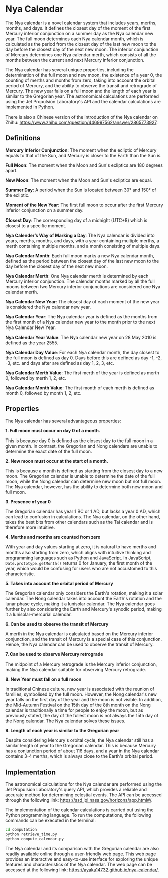 # Nya Calendar

The Nya calendar is a novel calendar system that includes years, merths, months, and days. It defines the closest day of the moment of the first Mercury inferior conjunction on a summer day as the Nya calendar new year. The full moon determines each Nya calendar month, which is calculated as the period from the closest day of the last new moon to the day before the closest day of the next new moon. The inferior conjunction of Mercury determines one Nya calendar merth, which consists of all the months between the current and next Mercury inferior conjunction.

The Nya calendar has several unique properties, including the determination of the full moon and new moon, the existence of a year 0, the counting of merths and months from zero, taking into account the orbital period of Mercury, and the ability to observe the transit and retrograde of Mercury. The new year falls on a full moon and the length of each year is similar to the Gregorian year. The astronomical calculations are performed using the Jet Propulsion Laboratory's API and the calendar calculations are implemented in Python.

There is also a Chinese version of the introduction of the Nya calendar on Zhihu: <https://www.zhihu.com/question/446997562/answer/2865773927>.

## Definitions

**Mercury Inferior Conjunction**: The moment when the ecliptic of Mercury equals to that of the Sun, and Mercury is closer to the Earth than the Sun is.

**Full Moon**: The moment when the Moon and Sun's ecliptics are 180 degrees apart.

**New Moon**: The moment when the Moon and Sun's ecliptics are equal.

**Summer Day**: A period when the Sun is located between 30° and 150° of the ecliptic.

**Moment of the New Year**: The first full moon to occur after the first Mercury inferior conjunction on a summer day.

**Closest Day**: The corresponding day of a midnight (UTC+8) which is closest to a specific moment.

**Nya Calender’s Way of Marking a Day**: The Nya calendar is divided into years, merths, months, and days, with a year containing multiple merths, a merth containing multiple months, and a month consisting of multiple days.

**Nya Calendar Month**: Each full moon marks a new Nya calendar month, defined as the period between the closest day of the last new moon to the day before the closest day of the next new moon.

**Nya Calendar Merth**: One Nya calendar merth is determined by each Mercury inferior conjunction. The calendar months marked by all the full moons between two Mercury inferior conjunctions are considered one Nya calendar merth.

**Nya Calendar New Year**: The closest day of each moment of the new year is considered the Nya calendar new year.

**Nya Calendar Year**: The Nya calendar year is defined as the months from the first month of a Nya calendar new year to the month prior to the next Nya Calendar New Year.

**Nya Calendar Year Value**: The Nya calendar new year on 28 May 2010 is defined as the year 2555.

**Nya Calendar Day Value**: For each Nya calendar month, the day closest to the full moon is defined as day 0. Days before this are defined as day -1, -2, -3, etc. and days after are defined as day 1, 2, 3, etc.

**Nya Calendar Merth Value**: The first merth of the year is defined as merth 0, followed by merth 1, 2, etc.

**Nya Calendar Month Value**: The first month of each merth is defined as month 0, followed by month 1, 2, etc.

## Properties

The Nya calendar has several advantageous properties:

**1. Full moon must occur on day 0 of a month.**

This is because day 0 is defined as the closest day to the full moon in a given month. In contrast, the Gregorian and Nong calendars are unable to determine the exact date of the full moon.

**2. New moon must occur at the start of a month.**

This is because a month is defined as starting from the closest day to a new moon. The Gregorian calendar is unable to determine the date of the full moon, while the Nong calendar can determine new moon but not full moon. The Nya calendar, however, has the ability to determine both new moon and full moon.

**3. Presence of year 0**

The Gregorian calendar has year 1 BC or 1 AD, but lacks a year 0 AD, which can lead to confusion in calculations. The Nya calendar, on the other hand, takes the best bits from other calendars such as the Tai calendar and is therefore more intuitive.

**4. Merths and months are counted from zero**

With year and day values starting at zero, it is natural to have merths and months also starting from zero, which aligns with intuitive thinking and programming languages such as Python and JavaScript. In JavaScript, `Date.prototype.getMonth()` returns 0 for January, the first month of the year, which would be confusing for users who are not accustomed to this characteristic.

**5. Takes into account the orbital period of Mercury**

The Gregorian calendar only considers the Earth's rotation, making it a solar calendar. The Nong calendar takes into account the Earth's rotation and the lunar phase cycle, making it a lunisolar calendar. The Nya calendar goes further by also considering the Earth and Mercury's synodic period, making it a lunisolar-mercurial calendar.

**6. Can be used to observe the transit of Mercury**

A merth in the Nya calendar is calculated based on the Mercury inferior conjunction, and the transit of Mercury is a special case of this conjunction. Hence, the Nya calendar can be used to observe the transit of Mercury.

**7. Can be used to observe Mercury retrograde**

The midpoint of a Mercury retrograde is the Mercury inferior conjunction, making the Nya calendar suitable for observing Mercury retrograde.

**8. New Year must fall on a full moon**

In traditional Chinese culture, new year is associated with the reunion of families, symbolised by the full moon. However, the Nong calendar's new year falls on the first day of the year and the moon is not visible. In addition, the Mid-Autumn Festival on the 15th day of the 8th month on the Nong calendar is traditionally a time for people to enjoy the moon, but as previously stated, the day of the fullest moon is not always the 15th day of the Nong calendar. The Nya calendar solves these issues.

**9. Length of each year is similar to the Gregorian year**

Despite considering Mercury's orbital cycle, the Nya calendar still has a similar length of year to the Gregorian calendar. This is because Mercury has a conjunction period of about 116 days, and a year in the Nya calendar contains 3-4 merths, which is always close to the Earth's orbital period.

## Implementation

The astronomical calculations for the Nya calendar are performed using the Jet Propulsion Laboratory's query API, which provides a reliable and accurate method for determining celestial events. The API can be accessed through the following link: <https://ssd.jpl.nasa.gov/horizons/app.html#/>.

The implementation of the calendar calculations is carried out using the Python programming language. To run the computations, the following commands can be executed in the terminal:

```sh
cd computation
python retrieve_time.py
python compute_calendar.py
```

The Nya calendar and its comparison with the Gregorian calendar are also readily available online through a user-friendly web page. This web page provides an interactive and easy-to-use interface for exploring the unique features and characteristics of the Nya calendar. The web page can be accessed at the following link: <https://ayaka14732.github.io/nya-calendar/>.
